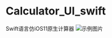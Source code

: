 # Calculator_UI_swift
Swift语言仿iOS11原生计算器
![示例图片](https://github.com/LiliCode/Calculator_UI_swift.git/demoImage/demo-1.PNG)
